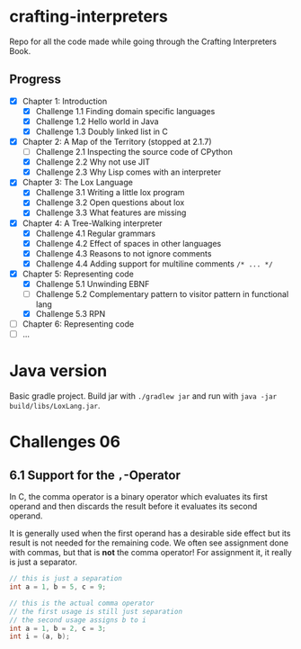 # crafting-interpreters
Repo for all the code made while going through the Crafting Interpreters Book.

## Progress
- [X] Chapter 1: Introduction
    - [X] Challenge 1.1 Finding domain specific languages
    - [X] Challenge 1.2 Hello world in Java
    - [X] Challenge 1.3 Doubly linked list in C
- [X] Chapter 2: A Map of the Territory (stopped at 2.1.7)
    - [ ] Challenge 2.1 Inspecting the source code of CPython
    - [X] Challenge 2.2 Why not use JIT
    - [X] Challenge 2.3 Why Lisp comes with an interpreter
- [X] Chapter 3: The Lox Language
    - [X] Challenge 3.1 Writing a little lox program
    - [X] Challenge 3.2 Open questions about lox
    - [X] Challenge 3.3 What features are missing
- [X] Chapter 4: A Tree-Walking interpreter
    - [X] Challenge 4.1 Regular grammars
    - [X] Challenge 4.2 Effect of spaces in other languages
    - [X] Challenge 4.3 Reasons to not ignore comments
    - [X] Challenge 4.4 Adding support for multiline comments `/* ... */`
- [X] Chapter 5: Representing code
    - [X] Challenge 5.1 Unwinding EBNF
    - [ ] Challenge 5.2 Complementary pattern to visitor pattern in functional lang
    - [X] Challenge 5.3 RPN
- [ ] Chapter 6: Representing code
- [ ] ...

# Java version
Basic gradle project. Build jar with `./gradlew jar` and run with `java -jar build/libs/LoxLang.jar`.

# Challenges 06
## 6.1 Support for the `,`-Operator
In C, the comma operator is a binary operator which evaluates its first operand 
and then discards the result before it evaluates its second operand.

It is generally used when the first operand has a desirable side effect but its
result is not needed for the remaining code. We often see assignment done with
commas, but that is **not** the comma operator! For assignment it, it really is
just a separator.

```c
// this is just a separation
int a = 1, b = 5, c = 9;

```
```c
// this is the actual comma operator
// the first usage is still just separation
// the second usage assigns b to i
int a = 1, b = 2, c = 3;
int i = (a, b);
```
